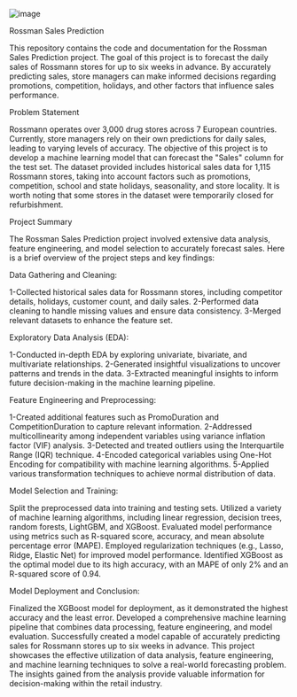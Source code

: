 ![image](https://github.com/Basavarajgulabal/Retail-sales-prediction/assets/121421909/911c0c0e-9ba9-4226-916e-84f7f3364c26)








Rossman Sales Prediction



This repository contains the code and documentation for the Rossman Sales Prediction project. The goal of this project is to forecast the daily sales of Rossmann stores for up to six weeks in advance. By accurately predicting sales, store managers can make informed decisions regarding promotions, competition, holidays, and other factors that influence sales performance.


Problem Statement


Rossmann operates over 3,000 drug stores across 7 European countries. Currently, store managers rely on their own predictions for daily sales, leading to varying levels of accuracy. The objective of this project is to develop a machine learning model that can forecast the "Sales" column for the test set. The dataset provided includes historical sales data for 1,115 Rossmann stores, taking into account factors such as promotions, competition, school and state holidays, seasonality, and store locality. It is worth noting that some stores in the dataset were temporarily closed for refurbishment.

Project Summary


The Rossman Sales Prediction project involved extensive data analysis, feature engineering, and model selection to accurately forecast sales. Here is a brief overview of the project steps and key findings:

Data Gathering and Cleaning:

1-Collected historical sales data for Rossmann stores, including competitor details, holidays, customer count, and daily sales.
2-Performed data cleaning to handle missing values and ensure data consistency.
3-Merged relevant datasets to enhance the feature set.


Exploratory Data Analysis (EDA):

1-Conducted in-depth EDA by exploring univariate, bivariate, and multivariate relationships.
2-Generated insightful visualizations to uncover patterns and trends in the data.
3-Extracted meaningful insights to inform future decision-making in the machine learning pipeline.


Feature Engineering and Preprocessing:

1-Created additional features such as PromoDuration and CompetitionDuration to capture relevant information.
2-Addressed multicollinearity among independent variables using variance inflation factor (VIF) analysis.
3-Detected and treated outliers using the Interquartile Range (IQR) technique.
4-Encoded categorical variables using One-Hot Encoding for compatibility with machine learning algorithms.
5-Applied various transformation techniques to achieve normal distribution of data.


Model Selection and Training:

Split the preprocessed data into training and testing sets.
Utilized a variety of machine learning algorithms, including linear regression, decision trees, random forests, LightGBM, and XGBoost.
Evaluated model performance using metrics such as R-squared score, accuracy, and mean absolute percentage error (MAPE).
Employed regularization techniques (e.g., Lasso, Ridge, Elastic Net) for improved model performance.
Identified XGBoost as the optimal model due to its high accuracy, with an MAPE of only 2% and an R-squared score of 0.94.


Model Deployment and Conclusion:

Finalized the XGBoost model for deployment, as it demonstrated the highest accuracy and the least error.
Developed a comprehensive machine learning pipeline that combines data processing, feature engineering, and model evaluation.
Successfully created a model capable of accurately predicting sales for Rossmann stores up to six weeks in advance.
This project showcases the effective utilization of data analysis, feature engineering, and machine learning techniques to solve a real-world forecasting problem. The insights gained from the analysis provide valuable information for decision-making within the retail industry.

